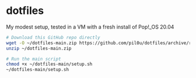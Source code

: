 # dotfiles
My modest setup, tested in a VM with a fresh install of Pop!\_OS 20.04

``` zsh
# Download this GitHub repo directly
wget -O ~/dotfiles-main.zip https://github.com/pil0u/dotfiles/archive/refs/heads/main.zip
unzip ~/dotfiles-main.zip

# Run the main script
chmod +x ~/dotfiles-main/setup.sh
~/dotfiles-main/setup.sh
```
